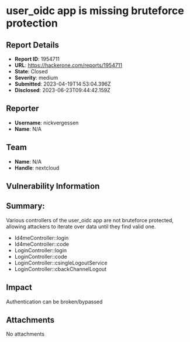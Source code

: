 # user_oidc app is missing bruteforce protection

## Report Details
- **Report ID**: 1954711
- **URL**: https://hackerone.com/reports/1954711
- **State**: Closed
- **Severity**: medium
- **Submitted**: 2023-04-19T14:53:04.396Z
- **Disclosed**: 2023-06-23T09:44:42.159Z

## Reporter
- **Username**: nickvergessen
- **Name**: N/A

## Team
- **Name**: N/A
- **Handle**: nextcloud

## Vulnerability Information
## Summary:
Various controllers of the user_oidc app are not bruteforce protected, allowing attackers to iterate over data until they find valid one.

* Id4meController::login
* Id4meController::code
* LoginController::login
* LoginController::code
* LoginController::csingleLogoutService
* LoginController::cbackChannelLogout

## Impact

Authentication can be broken/bypassed

## Attachments
No attachments

